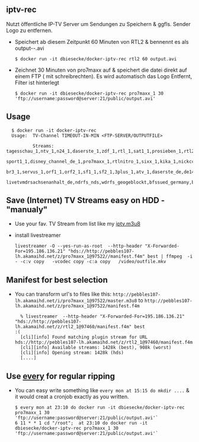 iptv-rec
------------
Nutzt öffentliche IP-TV Server um Sendungen zu Speichern & ggfls. Sender Logo zu entfernen.

* Speichert ab diesem Zeitpunkt 60 Minuten von RTL2 & bennennt es als output-<date>-<channel>.avi

  `$ docker run -it dbiesecke/docker-iptv-rec rtl2 60 output.avi`


* Zeichnet  30 Minuten von pro7maxx auf &  speichert die datei direkt auf einem FTP ( mit schreibrechten). Es wird automatisch das Logo Entfernt, Filter ist hinterlegt

  `$ docker run -it dbiesecke/docker-iptv-rec pro7maxx_1 30 'ftp://username:password@server:21/public/output.avi'`


Usage
---------------------


      $ docker run -it docker-iptv-rec 
      Usage:  TV-Channel TIMEOUT-IN-MIN <FTP-SERVER/OUTPUTFILE>
      
              Streams: tagesschau_1,ntv_1,n24_1,daserste_1,zdf_1,rtl_1,sat1_1,prosieben_1,rtl2_1,vox_1,kabeleins_1,superrtl_1,eurosportde_1,
              sport1_1,disney_channel_de_1,pro7maxx_1,rtlnitro_1,sixx_1,kika_1,nickcc_1,viva_1,dmax_1,artede_1,3sat_1,phoenix_1,swr_1,wdr_1,
              br3_1,servus_1,orf1_1,orf2_1,sf1_1,sf2_1,3plus_1,atv_1,daserste_de,de14_v1,de13_v1,tagesschau_1,de12_v1,de11_v1,dach10_v1,servustvhd_1,
              livetvmdrsachsenanhalt_de,ndrfs_nds,wdrfs_geogeblockt,bfssued_germany,bralpha_germany,rbb_berlin,live_1



Save (Internet) TV Streams easy on HDD - "manualy"
-------------------------------------------
* Use your fav. TV Stream from list like my [iptv.m3u8](https://gist.githubusercontent.com/dbiesecke/c15243da0e8c17067c73/raw/gistfile1.txt)
* install livestreamer 


    `livestreamer -O --yes-run-as-root  --http-header "X-Forwarded-For=195.186.136.21" "hds://http://pebbles107-lh.akamaihd.net/z/pro7maxx_1@97522//manifest.f4m" best | ffmpeg  -i - -c:v copy   -vcodec copy -c:a copy   /video/outfile.mkv`



Manifest for best selection
--------------------------------------
* You can transform url's to  files like this: `http://pebbles107-lh.akamaihd.net/i/pro7maxx_1@97522/master.m3u8` to
    `http://pebbles107-lh.akamaihd.net/z/pro7maxx_1@97522/manifest.f4m`


        % livestreamer  --http-header "X-Forwarded-For=195.186.136.21" "hds://http://pebbles107-lh.akamaihd.net/z/rtl2_1@97460/manifest.f4m" best                                                                        :(
        [cli][info] Found matching plugin stream for URL hds://http://pebbles107-lh.akamaihd.net/z/rtl2_1@97460/manifest.f4m
        [cli][info] Available streams: 1428k (best), 908k (worst)
        [cli][info] Opening stream: 1428k (hds)
        [....]


Use [every](https://github.com/iarna/App-Every) for regular ripping
----------------------------------------------------

* You can easy write something like `every mon at 15:15 do mkdir ....` & it would creat a cronjob exactly as you written.


      $ every mon at 23:10 do docker run -it dbiesecke/docker-iptv-rec pro7maxx_1 30 'ftp://username:password@server:21/public/output.avi'`
      6 11 * * 1 cd "/root";  at 23:10 do docker run -it dbiesecke/docker-iptv-rec pro7maxx_1 30 'ftp://username:password@server:21/public/output.avi'`

 


